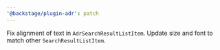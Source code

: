 ```yaml
---
'@backstage/plugin-adr': patch
---
```


Fix alignment of text in `AdrSearchResultListItem`. Update size and font to match other `SearchResultListItem`.
